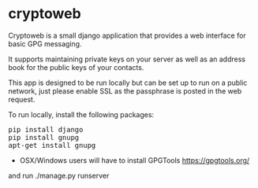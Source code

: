 # cryptoweb

Cryptoweb is a small django application that provides a web interface for basic GPG messaging.

It supports maintaining private keys on your server as well as an address book for the public keys of your contacts.

This app is designed to be run locally but can be set up to run on a public network, just please enable SSL as the passphrase is posted in the web request.

To run locally, install the following packages:

<pre>
pip install django
pip install gnupg
apt-get install gnupg
</pre>


* OSX/Windows users will have to install GPGTools
<a>https://gpgtools.org/</a>

 and run ./manage.py runserver
